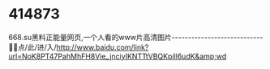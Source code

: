 # 414873
668.su黑料正能量网页,一个人看的www片高清图片----------------------------🧏🧏点/此/进/入/http://www.baidu.com/link?url=NoK8PT47PahMhFH8Vie_jnciyIKNTTtVBQKpill6udK&amp;wd
